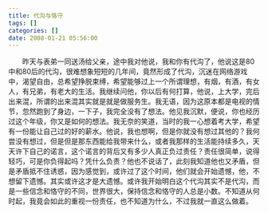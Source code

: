 ```yaml
---
title: 代沟与恪守
tags: []
categories: []
date: 2008-01-21 05:56:00 
---
```



&emsp;&emsp;昨天与表弟一同送汤给父亲，途中我对他说，我和你有代沟了，他说这是80中和80后的代沟，很难想象短短的几年间，竟然形成了代沟，沉迷在网络游戏中，渴望自由，总希望挣脱束缚，希望能够过上一个所谓理想，有烟，有酒，有女人，有兄弟，有老大的生活。我继续问他，你以后有何打算，他说，上大学，完后出来混，所谓的出来混其实就是就是做服务生。我无语，因为这原本都是电视的情节，忽然跑到了身边，一下子，我完全没有了想法。他见我沉默，便说，你也经历过这个年级，你又是如何的想法。我无奈的笑道，当时的我一心想着考大学，希望有一份能让自己过的好的薪水。他说，我也想啊，但是你就没有想过其他的？我何尝没有想过，但是但是那东西能给我带来什么，或者我那样的生活能持续多久，天天许下自己的诺言，这个诺言的背后又有多少人真正负过责任？责任很简单，说得轻巧，可是你负得起吗？凭什么负责？他也不说话了，此刻我知道他也又矛盾，但是矛盾抵不住诱惑，因为感觉到，或许过了这个时间，他们就会开始遗憾，他，不想留下遗憾。其实或许这才是大遗憾。或许我开始明白这个代沟其实不是代沟，而是一些信念和恪守的不同，世界很大，保持信念和恪守的人总是小数。不知道从何时起，我竟会如此的重视一份责任，也不知道为什么，不过我就一直这么做着。